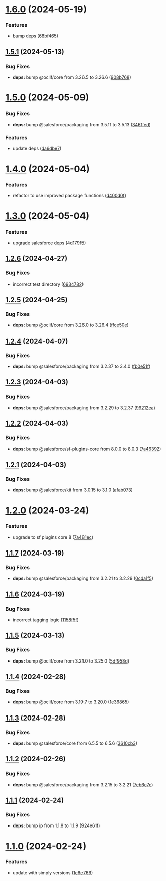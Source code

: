 # [1.6.0](https://github.com/SimplySF/simply-package/compare/1.5.1...1.6.0) (2024-05-19)


### Features

* bump deps ([68bf465](https://github.com/SimplySF/simply-package/commit/68bf465b7b8bdd9679e520507c24a3b598396584))



## [1.5.1](https://github.com/SimplySF/simply-package/compare/1.5.0...1.5.1) (2024-05-13)


### Bug Fixes

* **deps:** bump @oclif/core from 3.26.5 to 3.26.6 ([908b768](https://github.com/SimplySF/simply-package/commit/908b768da2e67686ce2b2ca0aac20e1faa70e0a4))



# [1.5.0](https://github.com/SimplySF/simply-package/compare/1.4.0...1.5.0) (2024-05-09)


### Bug Fixes

* **deps:** bump @salesforce/packaging from 3.5.11 to 3.5.13 ([3461fed](https://github.com/SimplySF/simply-package/commit/3461fedf0a8af8430892d674a22e387a81d45914))


### Features

* update deps ([da6dbe7](https://github.com/SimplySF/simply-package/commit/da6dbe74c696c7f41bdaa822bc5a426f9f1c339d))



# [1.4.0](https://github.com/SimplySF/simply-package/compare/1.3.0...1.4.0) (2024-05-04)


### Features

* refactor to use improved package functions ([d400d0f](https://github.com/SimplySF/simply-package/commit/d400d0fc318389e1154481b600e64d69af7ccbf4))



# [1.3.0](https://github.com/SimplySF/simply-package/compare/1.2.6...1.3.0) (2024-05-04)


### Features

* upgrade salesforce deps ([4d179f5](https://github.com/SimplySF/simply-package/commit/4d179f5ecb53a9212eae999108d451645f4d917c))



## [1.2.6](https://github.com/SimplySF/simply-package/compare/1.2.5...1.2.6) (2024-04-27)


### Bug Fixes

* incorrect test directory ([6934782](https://github.com/SimplySF/simply-package/commit/6934782ddade422faa44f0bbdda4d74b10b56a5c))



## [1.2.5](https://github.com/SimplySF/simply-package/compare/1.2.4...1.2.5) (2024-04-25)


### Bug Fixes

* **deps:** bump @oclif/core from 3.26.0 to 3.26.4 ([ffce50e](https://github.com/SimplySF/simply-package/commit/ffce50eac231eb68013b7a596019635782355f08))



## [1.2.4](https://github.com/SimplySF/simply-package/compare/1.2.3...1.2.4) (2024-04-07)


### Bug Fixes

* **deps:** bump @salesforce/packaging from 3.2.37 to 3.4.0 ([fb0e51f](https://github.com/SimplySF/simply-package/commit/fb0e51f31bb3d12316860d81c4c0dfed2525f269))



## [1.2.3](https://github.com/SimplySF/simply-package/compare/1.2.2...1.2.3) (2024-04-03)


### Bug Fixes

* **deps:** bump @salesforce/packaging from 3.2.29 to 3.2.37 ([99212ea](https://github.com/SimplySF/simply-package/commit/99212ea64af2dc8bc91b979daf9c03854e2ab264))



## [1.2.2](https://github.com/SimplySF/simply-package/compare/1.2.1...1.2.2) (2024-04-03)


### Bug Fixes

* **deps:** bump @salesforce/sf-plugins-core from 8.0.0 to 8.0.3 ([7a46392](https://github.com/SimplySF/simply-package/commit/7a46392d40b624b46fad9b2f26e6c1667229a96c))



## [1.2.1](https://github.com/SimplySF/simply-package/compare/1.2.0...1.2.1) (2024-04-03)


### Bug Fixes

* **deps:** bump @salesforce/kit from 3.0.15 to 3.1.0 ([afab073](https://github.com/SimplySF/simply-package/commit/afab0733d2451a5a971a3c140242fb819237bf09))



# [1.2.0](https://github.com/SimplySF/simply-package/compare/1.1.7...1.2.0) (2024-03-24)


### Features

* upgrade to sf plugins core 8 ([7a481ec](https://github.com/SimplySF/simply-package/commit/7a481ec2fce94db8002ed4fbc059dc6faaad598d))



## [1.1.7](https://github.com/SimplySF/simply-package/compare/1.1.6...1.1.7) (2024-03-19)


### Bug Fixes

* **deps:** bump @salesforce/packaging from 3.2.21 to 3.2.29 ([0cda1f5](https://github.com/SimplySF/simply-package/commit/0cda1f5defb84fe3eac45e2dcb1ae8063ec6a672))



## [1.1.6](https://github.com/SimplySF/simply-package/compare/1.1.5...1.1.6) (2024-03-19)


### Bug Fixes

* incorrect tagging logic ([1158f5f](https://github.com/SimplySF/simply-package/commit/1158f5fd2b2b42d1d75aab469df4d1085caf9494))



## [1.1.5](https://github.com/SimplySF/simply-package/compare/1.1.4...1.1.5) (2024-03-13)


### Bug Fixes

* **deps:** bump @oclif/core from 3.21.0 to 3.25.0 ([5df958d](https://github.com/SimplySF/simply-package/commit/5df958d2d58504762b643bcad26793453376afce))



## [1.1.4](https://github.com/SimplySF/simply-package/compare/1.1.3...1.1.4) (2024-02-28)


### Bug Fixes

* **deps:** bump @oclif/core from 3.19.7 to 3.20.0 ([1e36865](https://github.com/SimplySF/simply-package/commit/1e368655f1ba99357eb728a5e5134835caccfe7e))



## [1.1.3](https://github.com/SimplySF/simply-package/compare/1.1.2...1.1.3) (2024-02-28)


### Bug Fixes

* **deps:** bump @salesforce/core from 6.5.5 to 6.5.6 ([3610cb3](https://github.com/SimplySF/simply-package/commit/3610cb34a12d2a02b17e8f9457ca333c54a5b1b2))



## [1.1.2](https://github.com/SimplySF/simply-package/compare/1.1.1...1.1.2) (2024-02-26)


### Bug Fixes

* **deps:** bump @salesforce/packaging from 3.2.15 to 3.2.21 ([7eb6c7c](https://github.com/SimplySF/simply-package/commit/7eb6c7cec464253121f5797cd29ced1e2e99b27f))



## [1.1.1](https://github.com/SimplySF/simply-package/compare/1.1.0...1.1.1) (2024-02-24)


### Bug Fixes

* **deps:** bump ip from 1.1.8 to 1.1.9 ([924e61f](https://github.com/SimplySF/simply-package/commit/924e61fb2e465781a80c9486406c3011c20e3a4e))



# [1.1.0](https://github.com/SimplySF/simply-package/compare/1c6e766aba0597fa96a5a4e37bacf1eaa61d0173...1.1.0) (2024-02-24)


### Features

* update with simply versions ([1c6e766](https://github.com/SimplySF/simply-package/commit/1c6e766aba0597fa96a5a4e37bacf1eaa61d0173))



